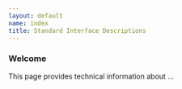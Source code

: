 ```yaml
---
layout: default
name: index
title: Standard Interface Descriptions
---
```


### Welcome

This page provides technical information about ...